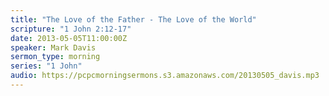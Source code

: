 ```yaml
---
title: "The Love of the Father - The Love of the World"
scripture: "1 John 2:12-17"
date: 2013-05-05T11:00:00Z
speaker: Mark Davis
sermon_type: morning
series: "1 John"
audio: https://pcpcmorningsermons.s3.amazonaws.com/20130505_davis.mp3 
---
```



